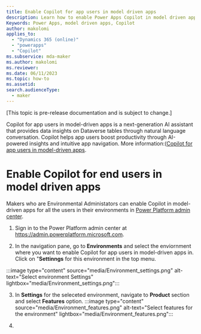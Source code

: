 ```yaml
---
title: Enable Copilot for app users in model driven apps
description: Learn how to enable Power Apps Copilot in model driven apps for end users
Keywords: Power Apps, model driven apps, Copilot
author: makolomi
applies_to: 
  - "Dynamics 365 (online)"
  - "powerapps"
  - "Copilot"
ms.subservice: mda-maker
ms.author: makolomi
ms.reviewer: 
ms.date: 06/11/2023
ms.topic: how-to
ms.assetid: 
search.audienceType: 
  - maker
---
```

[This topic is pre-release documentation and is subject to change.]

Copilot for app users in model-driven apps is a next-generation AI assistant that provides data insights on Dataverse tables through natural language conversation. Copilot helps app users boost productivity through AI-powered insights and intuitive app navigation. More information:([Copilot for app users in model-driven apps](https://learn.microsoft.com/en-us/power-apps/maker/model-driven-apps/add-ai-copilot).

# Enable Copilot for end users in model driven apps
Makers who are Environmental Administators can enable Copilot in model-driven apps for all the users in their environments in [Power Platform admin center](https://admin.powerplatform.microsoft.com).

1. Sign in to the Power Platform admin center at https://admin.powerplatform.microsoft.com.

2. In the navigation pane, go to **Environments** and select the enviornment where you want to enable Copilot for app users in model-driven apps in. Click on "**Settinngs** for this environment in the top menu.
   
 :::image type="content" source="media/Environment_settings.png" alt-text="Select environment Settings" lightbox="media/Environment_settings.png":::
 
3. In **Settings** for the seleceted environment, navigate to **Product** section and select **Features** option.
    :::image type="content" source="media/Environment_features.png" alt-text="Select features for the environment" lightbox="media/Environment_features.png":::

6.  


